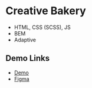 # Creative Bakery

- HTML, CSS (SCSS), JS
- BEM
- Adaptive

## Demo Links

- [Demo](https://AndriiZakharenko.github.io/creative-bakery/)
- [Figma](https://www.figma.com/file/dY3izAm0Vspsmra4lQWQIP/Bakerlab-FE-students?node-id=0%3A1)
